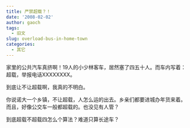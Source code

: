 ```yaml
---
title: 严禁超载？！
date: '2008-02-02'
author: gaoch
tags:
  - 旧文
slug: overload-bus-in-home-town
categories:
  - 其它
---
```


家里的公共汽车真挤啊！19人的小少林客车，居然塞了四五十人。而车内写着：超载，举报电话XXXXXXXX。

到底让不让超载啊，我真的不明白。

你说诺大一个乡镇，不让超载，人怎么运的出去。乡亲们都要进城办年货来着。  
而且，好像公交车一般都超载的。也没见有人管？

到底超载不超载四怎么个算法？难道只算长途车？

